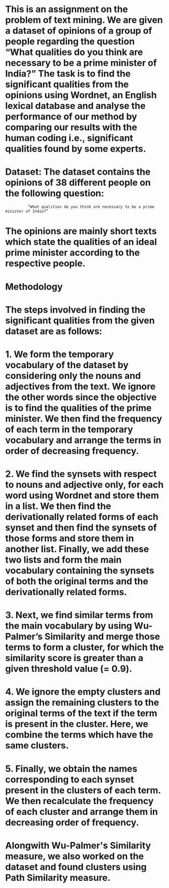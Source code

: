 # This is an assignment on the problem of text mining. We are given a dataset of opinions of a group of people regarding the question “What qualities do you think are necessary to be a prime minister of India?” The task is to find the significant qualities from the opinions using Wordnet, an English lexical database and analyse the performance of our method by comparing our results with the human coding i.e., significant qualities found by some experts.
# Dataset: The dataset contains the opinions of 38 different people on the following question:
              “What qualities do you think are necessary to be a prime minister of India?”
# The opinions are mainly short texts which state the qualities of an ideal prime minister according to the respective people.

# Methodology
# The steps involved in finding the significant qualities from the given dataset are as follows:
# 	1. We form the temporary vocabulary of the dataset by considering only the nouns and adjectives from the text. We ignore the other words since the objective is to find the qualities of the prime minister. We then find the frequency of each term in the temporary vocabulary and arrange the terms in order of decreasing frequency.
# 	2. We find the synsets with respect to nouns and adjective only, for each word using Wordnet and store them in a list. We then find the derivationally related forms of each synset and then find the synsets of those forms and store them in another list. Finally, we add these two lists and form the main vocabulary containing the synsets of both the original terms and the derivationally related forms.
# 	3. Next, we find similar terms from the main vocabulary by using Wu-Palmer’s Similarity and merge those terms to form a cluster, for which the similarity score is greater than a given threshold value (= 0.9).
# 	4. We ignore the empty clusters and assign the remaining clusters to the original terms of the text if the term is present in the cluster. Here, we combine the terms which have the same clusters.
# 	5. Finally, we obtain the names corresponding to each synset present in the clusters of each term. We then recalculate the frequency of each cluster and arrange them in decreasing order of frequency.

# Alongwith Wu-Palmer's Similarity measure, we also worked on the dataset and found clusters using Path Similarity measure.
